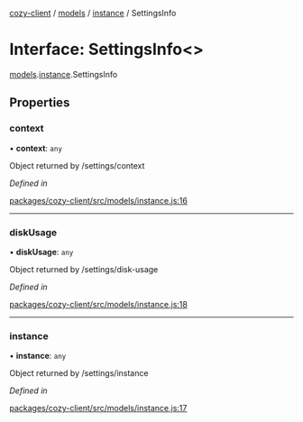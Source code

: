 [cozy-client](../README.md) / [models](../modules/models.md) / [instance](../modules/models.instance.md) / SettingsInfo

# Interface: SettingsInfo<>

[models](../modules/models.md).[instance](../modules/models.instance.md).SettingsInfo

## Properties

### context

• **context**: `any`

Object returned by /settings/context

*Defined in*

[packages/cozy-client/src/models/instance.js:16](https://github.com/cozy/cozy-client/blob/master/packages/cozy-client/src/models/instance.js#L16)

***

### diskUsage

• **diskUsage**: `any`

Object returned by /settings/disk-usage

*Defined in*

[packages/cozy-client/src/models/instance.js:18](https://github.com/cozy/cozy-client/blob/master/packages/cozy-client/src/models/instance.js#L18)

***

### instance

• **instance**: `any`

Object returned by /settings/instance

*Defined in*

[packages/cozy-client/src/models/instance.js:17](https://github.com/cozy/cozy-client/blob/master/packages/cozy-client/src/models/instance.js#L17)
